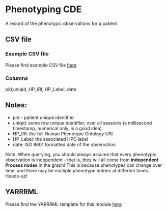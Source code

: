 # Phenotyping CDE

A record of the phenotypic observations for a patient

## CSV file 

### Example CSV file
Please find example CSV file [here](../exemplar_csv/phenotyping.csv)

### Columns

pid,uniqid, HP_IRI, HP_Label, date


## Notes:
  * pid - patient unique identifier
  * uniqid:  some row unique identifier, over all sessions (a millisecond timestamp, numerical only, is a good idea)
  * HP_IRI: the full Human Phenotype Ontology URI
  * HP_Label:  the associated HPO label
  * date:  ISO 8601 formatted date of the observation
  
Note: When querying, you should always assume that every phenotypic observation is independent - that is, 
they will all come from **independent Process nodes** in the graph! This is because phenotypes can change over time, and there may be
multiple phenotype entries at different times.  Heads-up!

## YARRRML

Please find the YARRRML template for this module [here](../templates/phenotyping_yarrrml_template.yaml)
